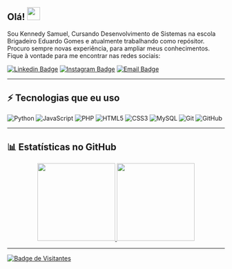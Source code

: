 ## Olá! <img src="https://raw.githubusercontent.com/aemmadi/aemmadi/master/wave.gif" width="30">

Sou Kennedy Samuel, Cursando Desenvolvimento de Sistemas na escola Brigadeiro Eduardo Gomes e atualmente trabalhando como repósitor. Procuro sempre novas experiência, para ampliar meus conhecimentos. Fique à vontade para me encontrar nas redes sociais:

[![Linkedin Badge](https://img.shields.io/badge/-Kennedy%20Pereira-blue?style=flat-square&logo=Linkedin&logoColor=white&link=https://www.linkedin.com/in/kennedy-samuel-pereira)](https://www.linkedin.com/in/kennedy-samuel-pereira/)
[![Instagram Badge](https://img.shields.io/badge/-@prof_higoor-purple?style=flat-square&logo=instagram&logoColor=white&link=https://www.instagram.com/prof_higoor/)](https://www.instagram.com/prof_higoor/)
[![Email Badge](https://img.shields.io/badge/-bernardeshigor52@gmail.com-c14438?style=flat-square&logo=Gmail&logoColor=white&link=mailto:bernardeshigor52@gmail.com)](mailto:bernardeshigor52@gmail.com)


---

## ⚡ Tecnologias que eu uso

![Python](https://img.shields.io/badge/-Python-black?style=flat-square&logo=Python)
![JavaScript](https://img.shields.io/badge/-JavaScript-black?style=flat-square&logo=javascript)
![PHP](https://img.shields.io/badge/-PHP-777BB4?style=flat-square&logo=php&logoColor=white)
![HTML5](https://img.shields.io/badge/-HTML5-E34F26?style=flat-square&logo=html5&logoColor=white)
![CSS3](https://img.shields.io/badge/-CSS3-1572B6?style=flat-square&logo=css3)
![MySQL](https://img.shields.io/badge/-MySQL-black?style=flat-square&logo=mysql)
![Git](https://img.shields.io/badge/-Git-black?style=flat-square&logo=git)
![GitHub](https://img.shields.io/badge/-GitHub-181717?style=flat-square&logo=github)

---

## 📊 Estatísticas no GitHub

<div align="center">
  <a href="https://github.com/higorber">
  <img height="180em" src="https://github-readme-stats.vercel.app/api?username=higorber&show_icons=true&theme=tokyonight&include_all_commits=true&count_private=true"/>
  <img height="180em" src="https://github-readme-stats.vercel.app/api/top-langs/?username=higorber&layout=compact&langs_count=7&theme=tokyonight"/>
</div>

---

![Badge de Visitantes](https://visitor-badge.laobi.icu/badge?page_id=higober.higober)
<!--
**KennedySPereira/kennedySPereira** is a ✨ _special_ ✨ repository because its `README.md` (this file) appears on your GitHub profile.

Here are some ideas to get you started:

- 🔭 I’m currently working on ...
- 🌱 I’m currently learning ...
- 👯 I’m looking to collaborate on ...
- 🤔 I’m looking for help with ...
- 💬 Ask me about ...
- 📫 How to reach me: ...
- 😄 Pronouns: ...
- ⚡ Fun fact: ...
-->
